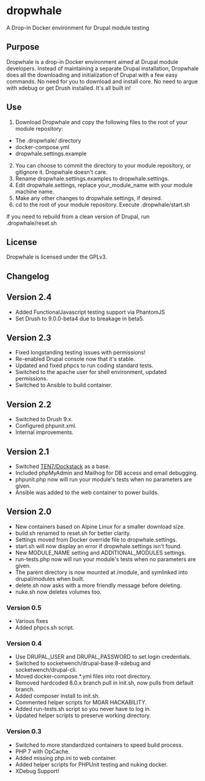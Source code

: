 # dropwhale
A Drop-in Docker environment for Drupal module testing

## Purpose

Dropwhale is a drop-in Docker environment aimed at Drupal module
developers. Instead of maintaining a separate Drupal installation,
Dropwhale does all the downloading and initialization of Drupal with a
few easy commands. No need for you to download and install core. No
need to argue with xdebug or get Drush installed. It's all built in!

## Use

1. Download Dropwhale and copy the following files to the root of your module repository:
  * The .dropwhale/ directory
  * docker-compose.yml
  * dropwhale.settings.example
2. You can choose to commit the directory to your module repository, or gitignore it. Dropwhale doesn't care.
3. Rename dropwhale.settings.examples to dropwhale.settings.
4. Edit dropwhale.settings, replace your_module_name with your module machine name.
5. Make any other changes to dropwhale.settings, if desired.
6. cd to the root of your module repository. Execute .dropwhale/start.sh

If you need to rebuild from a clean version of Drupal, run .dropwhale/reset.sh

## License

Dropwhale is licensed under the GPLv3.

## Changelog

## Version 2.4
* Added FunctionalJavascript testing support via PhantomJS
* Set Drush to 9.0.0-beta4 due to breakage in beta5.

## Version 2.3
* Fixed longstanding testing issues with permissions!
* Re-enabled Drupal console now that it's stable.
* Updated and fixed phpcs to run coding standard tests.
* Switched to the apache user for shell environment, updated permissions.
* Switched to Ansible to build container.

## Version 2.2
* Switched to Drush 9.x.
* Configured phpunit.xml.
* Internal improvements.

## Version 2.1
* Switched [TEN7/Dockstack](https://github.com/ten7/dockstack) as a base.
* Included phpMyAdmin and Mailhog for DB access and email debugging.
* phpunit.php now will run your module's tests when no parameters are given.
* Ansible was added to the web container to power builds.

## Version 2.0
* New containers based on Alpine Linux for a smaller download size.
* build.sh renamed to reset.sh for better clarity.
* Settings moved from Docker override file to dropwhale.settings.
* start.sh will now display an error if dropwhale.settings isn't found.
* New MODULE_NAME setting and ADDITIONAL_MODULES settings.
* run-tests.php now will run your module's tests when no parameters are given.
* The parent directory is now mounted at /module, and symlinked into drupal/modules when built.
* delete.sh now asks with a more friendly message before deleting.
* nuke.sh now deletes volumes too.

### Version 0.5
* Various fixes
* Added phpcs.sh script.

### Version 0.4
* Use DRUPAL_USER and DRUPAL_PASSWORD to set login credentials.
* Switched to socketwench/drupal-base:8-xdebug and socketwench/drupal-cli.
* Moved docker-compose.*.yml files into root directory.
* Removed hardcoded 8.0.x branch pull in init.sh, now pulls from default branch.
* Added composer install to init.sh.
* Commented helper scripts for MOAR HACKABILITY.
* Added run-tests.sh script so you never have to log in.
* Updated helper scripts to preserve working directory.

### Version 0.3
* Switched to more standardized containers to speed build process.
* PHP 7 with OpCache.
* Added missing php.ini to web container.
* Added helper scripts for PHPUnit testing and nuking docker.
* XDebug Support!
